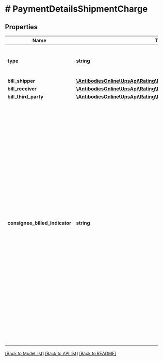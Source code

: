 # # PaymentDetailsShipmentCharge

## Properties

Name | Type | Description | Notes
------------ | ------------- | ------------- | -------------
**type** | **string** | Values are 01 &#x3D; Transportation, 02 &#x3D; Duties and Taxes |
**bill_shipper** | [**\AntibodiesOnline\UpsApi\Rating\Model\ShipmentChargeBillShipper**](ShipmentChargeBillShipper.md) |  | [optional]
**bill_receiver** | [**\AntibodiesOnline\UpsApi\Rating\Model\ShipmentChargeBillReceiver**](ShipmentChargeBillReceiver.md) |  | [optional]
**bill_third_party** | [**\AntibodiesOnline\UpsApi\Rating\Model\ShipmentChargeBillThirdParty**](ShipmentChargeBillThirdParty.md) |  | [optional]
**consignee_billed_indicator** | **string** | Consignee Billing payment option indicator. The presence indicates consignee billing option is selected. The absence indicates one of the other payment options is selected.  Empty Tag. This element or its sibling element, BillShipper, BillReceiver or BillThirdParty, must be present but no more than one can be present. This billing option is valid for a shipment charge type of Transportation only. Only applies to US/PR and PR/US shipment origins and destination. | [optional]

[[Back to Model list]](../../README.md#models) [[Back to API list]](../../README.md#endpoints) [[Back to README]](../../README.md)

